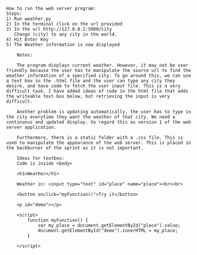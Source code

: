     How to run the web server program:
    Steps:
    1) Run weather.py
    2) In the terminal click on the url provided
    3) In the url http://127.0.0.1:5000/city
       Change (city) to any city in the world.
    4) Hit Enter Key
    5) The Weather information is now displayed
        
        Notes:

        The program displays current weather. However, it may not be user friendly because the user has to manipulate the source url to find the weather information of a specified city. To go around this, we can use a text box in the .html file and the user can type any city they desire, and have code to fetch the user input file. This is a very difficult task. I have added ideas of code in the html file that adds the writeable text box below, but retrieving the input is very difficult. 

        Another problem is updating automatically, the user has to type in the city everytime they want the weather of that city. We need a continuous and updated display. So regard this as version 1 of the web server application. 

        Furthermore, there is a static folder with a .css file. This is used to manipulate the appearance of the web server. This is placed in the backburner of the sprint as it is not important. 
        
        Ideas for textbox:
        Code is inside <body>

        <h1>Weather</h1>
     
        Weather in: <input type="text" id="place" name="place"><br><br>

        <button onclick="myFunction()">Try it</button>
        
        <p id="demo"></p>

        <script>
            function myFunction() {
                var my_place = document.getElementById("place").value;
                document.getElementById("demo").innerHTML = my_place;
            }

        </script>